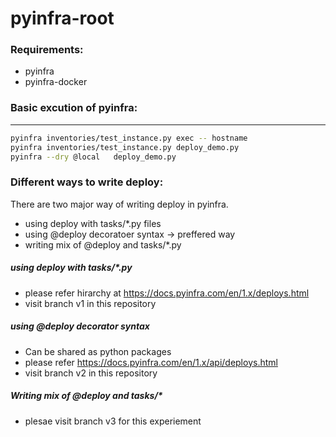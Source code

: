# pyinfra-root 

### Requirements:

* pyinfra
* pyinfra-docker

### Basic excution of pyinfra:
---------------------------
```sh
pyinfra inventories/test_instance.py exec -- hostname
pyinfra inventories/test_instance.py deploy_demo.py
pyinfra --dry @local   deploy_demo.py
```

### Different ways to write deploy:

There are two major way of writing deploy in pyinfra. 
* using deploy with tasks/*.py files
* using @deploy decoratoer syntax -> preffered way
* writing mix of @deploy and tasks/*.py 

##### using deploy with tasks/*.py

* please refer hirarchy at https://docs.pyinfra.com/en/1.x/deploys.html
* visit branch v1 in this repository

##### using @deploy decorator syntax

* Can be shared as python packages
* please refer https://docs.pyinfra.com/en/1.x/api/deploys.html
* visit branch v2 in this repository

##### Writing mix of @deploy and tasks/*

* plesae visit branch v3 for this experiement



